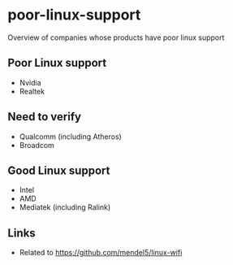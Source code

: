 # poor-linux-support
Overview of companies whose products have poor linux support

## Poor Linux support
- Nvidia
- Realtek

## Need to verify
- Qualcomm (including Atheros)
- Broadcom

## Good Linux support
- Intel
- AMD
- Mediatek (including Ralink)

## Links
- Related to https://github.com/mendel5/linux-wifi
